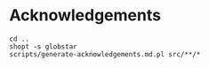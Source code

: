 # Acknowledgements

```{eval-bash}
cd ..
shopt -s globstar
scripts/generate-acknowledgements.md.pl src/**/*
```
